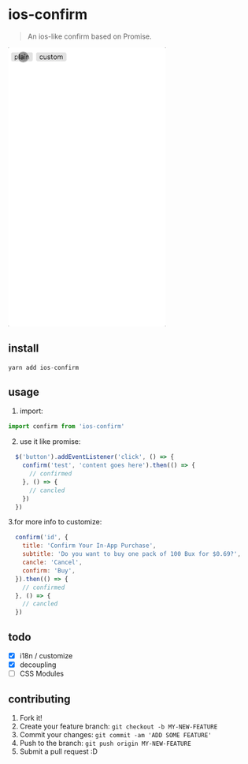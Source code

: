 # ios-confirm
> An ios-like confirm based on Promise.

![](./example/demo.gif)

## install
```javascript
yarn add ios-confirm
```

## usage
1. import:
```javascript
import confirm from 'ios-confirm'
```

2. use it like promise:
```javascript
  $('button').addEventListener('click', () => {
    confirm('test', 'content goes here').then(() => {
      // confirmed
    }, () => {
      // cancled
    })
  })
```

3.for more info to customize:
```javascript
  confirm('id', {
    title: 'Confirm Your In-App Purchase',
    subtitle: 'Do you want to buy one pack of 100 Bux for $0.69?',
    cancle: 'Cancel',
    confirm: 'Buy',
  }).then(() => {
    // confirmed
  }, () => {
    // cancled
  })
```

## todo
- [x] i18n / customize
- [x] decoupling
- [ ] CSS Modules

## contributing
1. Fork it!
2. Create your feature branch: `git checkout -b MY-NEW-FEATURE`
3. Commit your changes: `git commit -am 'ADD SOME FEATURE'`
4. Push to the branch: `git push origin MY-NEW-FEATURE`
5. Submit a pull request :D

